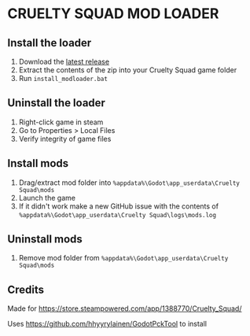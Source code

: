 # CRUELTY SQUAD MOD LOADER

## Install the loader

1. Download the [latest release](https://github.com/crustyrashky/crus-modloader/releases/download/0.0.1/crus-modloader-0.0.1.zip)
2. Extract the contents of the zip into your Cruelty Squad game folder
3. Run `install_modloader.bat`

## Uninstall the loader

1. Right-click game in steam
2. Go to Properties > Local Files
3. Verify integrity of game files

## Install mods

1. Drag/extract mod folder into `%appdata%\Godot\app_userdata\Cruelty Squad\mods`
2. Launch the game
3. If it didn't work make a new GitHub issue with the contents of `%appdata%\Godot\app_userdata\Cruelty Squad\logs\mods.log`

## Uninstall mods

1. Remove mod folder from `%appdata%\Godot\app_userdata\Cruelty Squad\mods`



## Credits

Made for https://store.steampowered.com/app/1388770/Cruelty_Squad/

Uses https://github.com/hhyyrylainen/GodotPckTool to install
